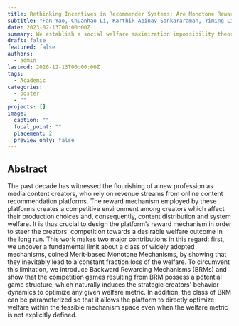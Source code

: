 ```yaml
---
title: Rethinking Incentives in Recommender Systems: Are Monotone Rewards Always Beneficial?
subtitle: "Fan Yao, Chuanhao Li, Karthik Abinav Sankararaman, Yiming Liao, Yan Zhu, Qifan Wang, Hongning Wang, Haifeng Xu"
date: 2023-02-13T00:00:00Z
summary: We establish a social welfare maximization impossibility theorem in content creation competition game and propose theoretically optimal mechanisms for incentivizing creators in online content platforms.
draft: false
featured: false
authors:
  - admin
lastmod: 2020-12-13T00:00:00Z
tags:
  - Academic
categories:
  - poster
  - ""
projects: []
image:
  caption: ""
  focal_point: ""
  placement: 2
  preview_only: false
---
```






## Abstract

The past decade has witnessed the flourishing of a new profession as media content creators, who rely on revenue streams from online content recommendation platforms. The reward mechanism employed by these platforms creates a competitive environment among creators which affect their production choices and, consequently, content distribution and system welfare. It is thus crucial to design the platform’s reward mechanism in order to steer the creators' competition towards a desirable welfare outcome in the long run. This work makes two major contributions in this regard: first, we uncover a fundamental limit about a class of widely adopted mechanisms, coined Merit-based Monotone Mechanisms, by showing that they inevitably lead to a constant fraction loss of the welfare. To circumvent this limitation, we introduce Backward Rewarding Mechanisms (BRMs) and show that the competition games resulting from BRM possess a potential game structure, which naturally induces the strategic creators' behavior dynamics to optimize any given welfare metric. In addition, the class of BRM can be parameterized so that it allows the platform to directly optimize welfare within the feasible mechanism space even when the welfare metric is not explicitly defined.



